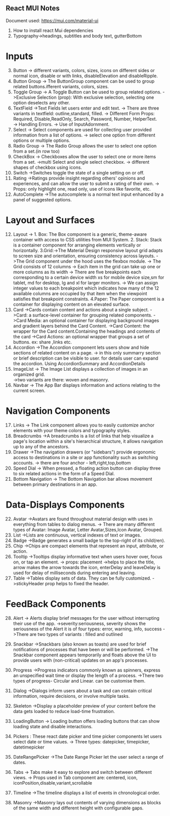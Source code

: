 ## React MUI Notes
Document used: https://mui.com/material-ui
1. How to install react Mui dependencies
2. Typography->headings, subtitles and body text, gutterBottom

# Inputs
3. Button -> different variants, colors, sizes, icons on different sides or normal icon, disable or with links, disableElevation and disableRipple. 
4. Button Group -> The ButtonGroup component can be used to group related buttons.ifferent variants, colors, sizes.
5. Toggle Group -> A Toggle Button can be used to group related options.
                ->Exclusive Selection (prop): With exclusive selection, selecting one option deselects any other.
6. TextField ->Text Fields let users enter and edit text.
             -> There are three variants in textfield: outline,standard, filled.
             -> Different Form Props: Required, Disable,ReadOnly, Search, Password, Number, HelperText.   
             -> Handling Errors. -> Use of InputAdornment. 
7. Select -> Select components are used for collecting user provided information from a list of options.
          -> select one option from different options or multiple options.
8. Radio Group -> The Radio Group allows the user to select one option from a set.(in row too)
9. CheckBox -> Checkboxes allow the user to select one or more items from a set.
          ->multi Select and single select checkbox. -> different shapes of checkbox using icons.
10. Switch ->Switches toggle the state of a single setting on or off.
11. Rating ->Ratings provide insight regarding others' opinions and experiences, and can allow the user to submit a rating of their own.
           -> Props: only highlight one, read only, use of icons like favorite, etc.
11. AutoComplete ->The autocomplete is a normal text input enhanced by a panel of suggested options.

# Layout and Surfaces
12. Layout -> 1. Box: The Box component is a generic, theme-aware container with access to CSS utilities from MUI System.
              2. Stack: Stack is a container component for arranging elements vertically or horizontally.
              3.Grid:->The Material Design responsive layout grid adapts to screen size and orientation, ensuring consistency across layouts. 
                    ->The Grid component under the hood uses the flexbox module.
                    -> The Grid consists of 12 columns
                    -> Each item in the grid can take up one or more columns as its width
                    -> There are five breakpoints each corresponding to a certain device width xs for mobile device size,sm for tablet, md for desktop, lg and xl for larger monitors.
                    -> We can assign integer values to each breakpoint which indicates how many of the 12 available columns are occupied by that item when the viewpoint satisfies that breakpoint constraints.
              4.Paper: The Paper component is a container for displaying content on an elevated surface.
13. Card ->Cards contain content and actions about a single subject.
          ->Card: a surface-level container for grouping related components.
          ->Card Media: an optional container for displaying background images and gradient layers behind the Card Content.
          ->Card Content: the wrapper for the Card content.Containing the headings and contents of the card
          ->Card Actions: an optional wrapper that groups a set of buttons. ex: share ,links etc.
14. Accordion ->The Accordion component lets users show and hide sections of related content on a page.
               -> in this only summarry section or brief description can be visible to user. for details user can expand the accordion. Using AccordionSummary and AccordionDetails
15. ImageList -> The Image List displays a collection of images in an organized grid.    
              ->two variants are there: woven and  masonry.     
16. Navbar ->   The App Bar displays information and actions relating to the current screen.     

# Navigation Components
17. Links -> The Link component allows you to easily customize anchor elements with your theme colors and typography styles.
18. Breadcrumbs ->A breadcrumbs is a list of links that help visualize a page's location within a site's hierarchical structure, it allows navigation up to any of the ancestors.
19. Drawer ->The navigation drawers (or "sidebars") provide ergonomic access to destinations in a site or app functionality such as switching accounts. ->  there are four anchor - left,right,top,bottom 
20. Speed Dial -> When pressed, a floating action button can display three to six related actions in the form of a Speed Dial.
21. Bottom Navigation -> The Bottom Navigation bar allows movement between primary destinations in an app.

# Data-Displays Components
22. Avatar ->Avatars are found throughout material design with uses in everything from tables to dialog menus.
            -> There are many different types of Avatar: Image Avatar, Letter Avatar,Sizes,Icon Avatar, Grouped.
23. List ->Lists are continuous, vertical indexes of text or images.
24. Badge ->Badge generates a small badge to the top-right of its child(ren).
25. Chip ->Chips are compact elements that represent an input, attribute, or action.
26. Tooltip ->Tooltips display informative text when users hover over, focus on, or tap an element.
            -> props: placement ->helps to place the title, arrow makes the arrow towards the icon, enterDelay and leaveDelay is used for delay of milliseconds during entering and leaving.
27. Table ->Tables display sets of data. They can be fully customized.
            ->stickyHeader prop helps to fixed the header.

# FeedBack Components
28. Alert -> Alerts display brief messages for the user without interrupting their use of the app.
            ->severity:seriousness, severity shows the seriousness of the Alert it is of four types: error, warning, info, success
            ->There are two types of variants : filled and outlined 
29. Snackbar ->Snackbars (also known as toasts) are used for brief notifications of processes that have been or will be performed.
            ->The Snackbar component appears temporarily and floats above the UI to provide users with (non-critical) updates on an app's processes.
30. Progress ->Progress indicators commonly known as spinners, express an unspecified wait time or display the length of a process.
            ->There two types of progress- Circular and Linear. can be customise them.
31. Dialog ->Dialogs inform users about a task and can contain critical information, require decisions, or involve multiple tasks.
32. Skeleton ->Display a placeholder preview of your content before the data gets loaded to reduce load-time frustration.
33. LoadingButton -> Loading button offers loading buttons that can show loading state and disable interactions. 

34. Pickers : These react date picker and time picker components let users select date or time values.
            -> Three types: datepicker, timepicker, datetimepicker
35. DateRangePicker ->The Date Range Picker let the user select a range of dates.
36. Tabs  -> Tabs make it easy to explore and switch between different views.
          -> Props used in Tab component are: centered, icon, iconPosition,disable,variant,scrollable
37. Timeline ->The timeline displays a list of events in chronological order.
38. Masonry ->Masonry lays out contents of varying dimensions as blocks of the same width and different height with configurable gaps.

       